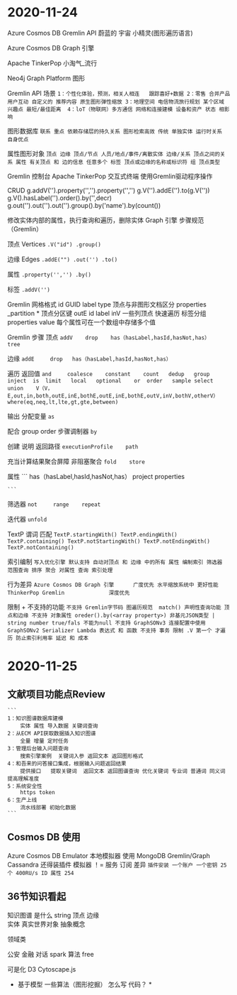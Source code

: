 # 2020-11-24
Azure Cosmos DB Gremlin API
蔚蓝的  宇宙      小精灵(图形遍历语言)

Azure Cosmos DB Graph 引擎

Apache TinkerPop
       小淘气_流行

Neo4j Graph Platform
       图形  

Gremlin API 场景
    ```
    1：个性化体验，预测，相关人相连   跟踪喜好+数据
    2：零售 合并产品 用户互动 自定义的 推荐内容 原生图形弹性缩放
    3：地理空间 电信物流旅行规划 某个区域 兴趣点 最短/最佳距离 
    4：loT（物联网）多方通信 网络和连接建模 设备和资产 状态 相影响
    ```

图形数据库
    ```
    联系 重点 依赖存储层的持久关系 图形检索高效
    传统 单独实体 运行时关系 自身优点
    ```

属性图形对象
    ```
    顶点 边缘
        顶点/节点 人员/地点/事件/离散实体
        边缘/关系 顶点之间的关系
        属性 有关顶点 和 边的信息 任意多个
        标签 顶点或边缘的名称或标识符 组 顶点类型
    ```

Gremlin 控制台
Apache TinkerPop 交互式终端
使用Gremlin驱动程序操作

CRUD
g.addV('').property('','').property('','')
g.V('').addE('').to(g.V(''))
g.V().hasLabel('').order().by('',decr)
g.out('').out('').out('').group().by('name').by(count())

修改实体内部的属性，执行查询和遍历，删除实体 Graph 引擎 步骤规范（Gremlin） 

顶点 Vertices
    ```
    .V("id") .group()
    ```

边缘 Edges
    ```
    .addE("") .out('') .to()
    ```

属性 
    ```
    .property('','') .by()
    ```

标签
    ```
    .addV('') 
    ```

Gremlin 网格格式
id GUID
label
type 顶点与非图形文档区分
properties 
_partition * 顶点分区键
outE
    id
    label
    inV 一些列顶点 快速遍历 标签分组
    properties 
        value 每个属性可在一个数组中存储多个值

Gremlin 步骤
顶点
    ```
    addV    drop    has（hasLabel,hasId,hasNot,has）    
    tree    
    ```

边缘
    ```
    addE     drop   has（hasLabel,hasId,hasNot,has）
    ```

遍历 返回值
    ```
    and     coalesce    constant    count   dedup   group 
    inject  is  limit   local   optional    or  order   sample
    select  union   
    V（V，E,out,in,both,outE,inE,bothE,outE,inE,bothE,outV,inV,bothV,otherV）
    where(eq,neq,lt,lte,gt,gte,between)
    ```

输出 分配变量
    ```
    as  
    ```

配合 group order 步骤调制器
    ```
    by
    ```

创建 说明 返回路径
    ```
    executionProfile    path
    ```

充当计算结果聚合屏障 非阻塞聚合
    ```
    fold    store   
    ```

属性
    ```
    has（hasLabel,hasId,hasNot,has）    project     properties 

    ```

筛选器
    ```
    not     range    repeat     
    ```

迭代器
    ```
    unfold  
    ```

TextP 谓词 匹配
    ```
    TextP.startingWith()
    TextP.endingWith()
    TextP.containing()
    TextP.notStartingWith()
    TextP.notEndingWith()
    TextP.notContaining()
    ```

索引编制
    ```
    写入优化引擎 默认支持 自动对顶点 和 边缘 中的所有 属性 编制索引
    筛选器 范围查询 排序 聚合 对属性 查询 索引处理
    ```

行为差异
    ```
    Azure Cosmos DB Graph 引擎      广度优先 水平缩放系统中 更好性能
    ThinkerPop Gremlin              深度优先
    ```

限制 + 不支持的功能
    ```
    不支持
        Gremlin字节码 图遍历规范 
        match() 声明性查询功能
        顶点和边缘 不支持 对象属性
        oreder().by(<array property>)
        非基元JSON类型 | string number true/fals 不能为null
        不支持 GraphSONv3 连接配置中使用 GraphSONv2 Serializer
        Lambda 表达式 和 函数
        不支持 事务
    限制
        .V 第一个 才遍历 防止索引利用率 延迟 和 成本
    ```

# 2020-11-25
## 文献项目功能点Review
    ```
    1：知识图谱数据库建模
        实体 属性 导入数据 关键词查询
    2：从ECM API获取数据插入知识图谱
        全量 增量 定时任务
    3：管理后台输入问题查询
        搜索引擎案例  关键词入参 返回文本 返回图形格式
    4：和吾来的问答接口集成，根据输入问题返回结果
        提供接口   提取关键词  返回文本 返回图谱查询 优化关键词 专业词 普通词 同义词 提高理解准度
    5：系统安全性
        https token
    6：生产上线
        流水线部署 初始化数据
    ```

## Cosmos DB 使用
Azure Cosmos DB Emulator 本地模拟器
使用 MongoDB Gremlin/Graph Cassandra 还得装插件
模拟器  ！= 服务 订阅 差异
    ```
    插件安装
    一个账户 一个密钥
    25个 400RU/s
    ID 属性 254
    ```


## 36节知识看起
知识图谱 是什么
string 顶点 边缘  
实体
    真实世界对象
    抽象概念

领域类
    
公安 金融 对话
spark 算法 free

可是化 D3 Cytoscape.js 

* 基于模型 一些算法（图形挖掘） 怎么写 代码？ *
